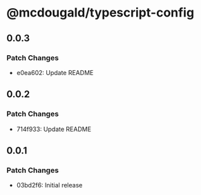 # @mcdougald/typescript-config

## 0.0.3

### Patch Changes

- e0ea602: Update README

## 0.0.2

### Patch Changes

- 714f933: Update README

## 0.0.1

### Patch Changes

- 03bd2f6: Initial release
